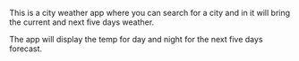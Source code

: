 This is a city weather app where you can search for a city and in it will bring the current and next five days weather.

The app will display the temp for day and night for the next five days forecast.
